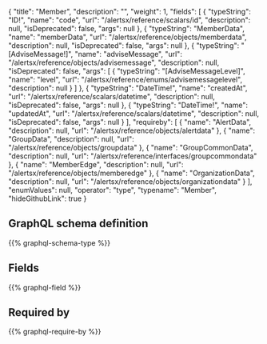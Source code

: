 {
  "title": "Member",
  "description": "",
  "weight": 1,
  "fields": [
    {
      "typeString": "ID!",
      "name": "code",
      "url": "/alertsx/reference/scalars/id",
      "description": null,
      "isDeprecated": false,
      "args": null
    },
    {
      "typeString": "MemberData",
      "name": "memberData",
      "url": "/alertsx/reference/objects/memberdata",
      "description": null,
      "isDeprecated": false,
      "args": null
    },
    {
      "typeString": "[AdviseMessage!]",
      "name": "adviseMessage",
      "url": "/alertsx/reference/objects/advisemessage",
      "description": null,
      "isDeprecated": false,
      "args": [
        {
          "typeString": "[AdviseMessageLevel]",
          "name": "level",
          "url": "/alertsx/reference/enums/advisemessagelevel",
          "description": null
        }
      ]
    },
    {
      "typeString": "DateTime!",
      "name": "createdAt",
      "url": "/alertsx/reference/scalars/datetime",
      "description": null,
      "isDeprecated": false,
      "args": null
    },
    {
      "typeString": "DateTime!",
      "name": "updatedAt",
      "url": "/alertsx/reference/scalars/datetime",
      "description": null,
      "isDeprecated": false,
      "args": null
    }
  ],
  "requireby": [
    {
      "name": "AlertData",
      "description": null,
      "url": "/alertsx/reference/objects/alertdata"
    },
    {
      "name": "GroupData",
      "description": null,
      "url": "/alertsx/reference/objects/groupdata"
    },
    {
      "name": "GroupCommonData",
      "description": null,
      "url": "/alertsx/reference/interfaces/groupcommondata"
    },
    {
      "name": "MemberEdge",
      "description": null,
      "url": "/alertsx/reference/objects/memberedge"
    },
    {
      "name": "OrganizationData",
      "description": null,
      "url": "/alertsx/reference/objects/organizationdata"
    }
  ],
  "enumValues": null,
  "operator": "type",
  "typename": "Member",
  "hideGithubLink": true
}
## GraphQL schema definition

{{% graphql-schema-type %}}

## Fields

{{% graphql-field %}}

## Required by

{{% graphql-require-by %}}
